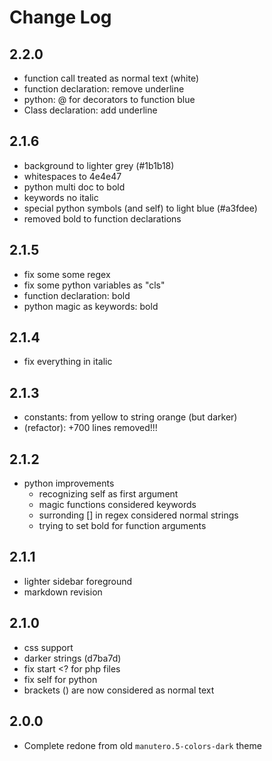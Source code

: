 # Change Log

## 2.2.0

- function call treated as normal text (white)
- function declaration: remove underline
- python: @ for decorators to function blue
- Class declaration: add underline

## 2.1.6

- background to lighter grey (#1b1b18)
- whitespaces to 4e4e47
- python multi doc to bold
- keywords no italic
- special python symbols (and self) to light blue (#a3fdee)
- removed bold to function declarations

## 2.1.5

- fix some some regex
- fix some python variables as "cls"
- function declaration: bold
- python magic as keywords: bold

## 2.1.4

- fix everything in italic

## 2.1.3

- constants: from yellow to string orange (but darker)
- (refactor): +700 lines removed!!!

## 2.1.2

- python improvements
  + recognizing self as first argument
  + magic functions considered keywords
  + surronding [] in regex considered normal strings
  + trying to set bold for function arguments

## 2.1.1

- lighter sidebar foreground
- markdown revision

## 2.1.0

- css support
- darker strings (d7ba7d)
- fix start <? for php files
- fix self for python
- brackets () are now considered as normal text

## 2.0.0

- Complete redone from old `manutero.5-colors-dark` theme
